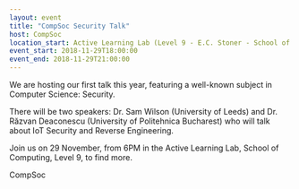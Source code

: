 ```yaml
---
layout: event
title: "CompSoc Security Talk"
host: CompSoc
location_start: Active Learning Lab (Level 9 - E.C. Stoner - School of Computing)
event_start: 2018-11-29T18:00:00
event_end: 2018-11-29T21:00:00
---
```


We are hosting our first talk this year, featuring a well-known subject in Computer Science: Security.

There will be two speakers: Dr. Sam Wilson (University of Leeds) and Dr. Răzvan Deaconescu (University of Politehnica Bucharest) who will talk about IoT Security and Reverse Engineering.

Join us on 29 November, from 6PM in the Active Learning Lab, School of Computing, Level 9, to find more.

CompSoc
